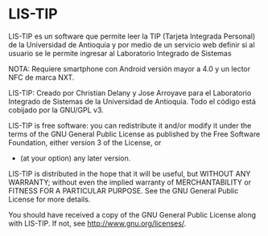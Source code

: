 LIS-TIP
=======

LIS-TIP es un software que permite leer la TIP (Tarjeta Integrada Personal) de la Universidad de Antioquia y por medio de un servicio web definir si al usuario se le permite ingresar al Laboratorio Integrado de Sistemas

NOTA: Requiere smartphone con Android versión mayor a 4.0 y un lector NFC de marca NXT.

LIS-TIP: Creado por Christian Delany y Jose Arroyave para el Laboratorio Integrado de Sistemas
de la Universidad de Antioquia. Todo el código está cobijado por la GNU/GPL v3.

LIS-TIP is free software: you can redistribute it and/or modify
it under the terms of the GNU General Public License as published by
the Free Software Foundation, either version 3 of the License, or
- (at your option) any later version.

LIS-TIP is distributed in the hope that it will be useful,
but WITHOUT ANY WARRANTY; without even the implied warranty of
MERCHANTABILITY or FITNESS FOR A PARTICULAR PURPOSE.  See the
GNU General Public License for more details.

You should have received a copy of the GNU General Public License
along with LIS-TIP.  If not, see <http://www.gnu.org/licenses/>.
